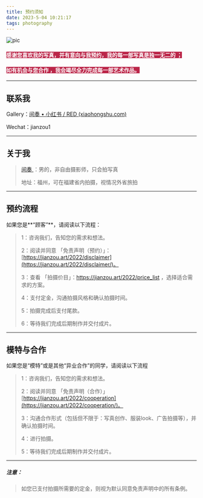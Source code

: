 ```yaml
---
title: 预约须知
date: 2023-5-04 10:21:17
tags: photography
---
```


<img src="https://image.baidu.com/search/down?url=https://wx2.sinaimg.cn/large/a01bc3fbly1hdmfeqg12wj22bc0zhe81.jpg" alt="pic"/>

#### <b style="background-color:#BB2649;color:white;">感谢您喜欢我的写真，并有意向与我预约，我的每一部写真是独一无二的 ；</b>

#### <b style="background-color:#BB2649;color:white;">如有机会与您合作 ，我会竭尽全力完成每一部艺术作品。</b>

------



## 联系我

Gallery：[间奏 • 小红书 / RED (xiaohongshu.com)](https://www.xiaohongshu.com/user/profile/5cde55980000000010029557?xhsshare=CopyLink&appuid=5cde55980000000010029557&apptime=1647576045)

Wechat：jianzou1

------



## 关于我

> [间奏 ](https://jianzou.art/about/)：男的，非自由摄影师，只会拍写真
>
> 地址：福州，可在福建省内拍摄，视情况外省旅拍
>

------



## 预约流程

如果您是**“顾客”**，请阅读以下流程：

> 
>
> 1：咨询我们，告知您的需求和想法。 
>
> 
>
> 2：阅读并同意 「免责声明（预约）」：[https://jianzou.art/2022/disclaimer](https://jianzou.art/2022/disclaimer/)。
>
> 
>
> 3：查看 「拍摄价目」：https://jianzou.art/2022/price_list ，选择适合需求的方案。
>
> 
>
> 4：支付定金，沟通拍摄风格和确认拍摄时间。
>
> 
>
> 5：拍摄完成后支付尾款。
>
> 
>
> 6：等待我们完成后期制作并交付成片。

------



## 模特与合作

如果您是“模特”或是其他“异业合作”的同学，请阅读以下流程

> 1：咨询我们，告知您的需求和想法。
>
> 
>
> 2：阅读并同意 「免责声明（合作）」[https://jianzou.art/2022/cooperation](https://jianzou.art/2022/cooperation/)。
>
> 
>
> 3：沟通合作形式（包括但不限于：写真创作、服装look、广告拍摄等），并确认拍摄时间。
>
> 
>
> 4：进行拍摄。
>
> 
>
> 5：等待我们完成后期制作并交付成片。

------



##### 注意：

> 如您已支付拍摄所需要的定金，则视为默认同意免责声明中的所有条例。

